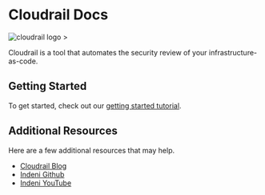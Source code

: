 # Cloudrail Docs
![cloudrail logo >](https://cloudrail.app/wp-content/themes/indeni_v2/images/Cloudrail_logo.svg)

Cloudrail is a tool that automates the security review of your infrastructure-as-code.


## Getting Started
To get started, check out our [getting started tutorial](getting-started/account-setup.md).

## Additional Resources
Here are a few additional resources that may help.
- [Cloudrail Blog](https://cloudrail.app/blog/)
- [Indeni Github](https://github.com/indeni)
- [Indeni YouTube](https://www.youtube.com/channel/UC8H9P_2aYIWHg0etyP-zbCA)
